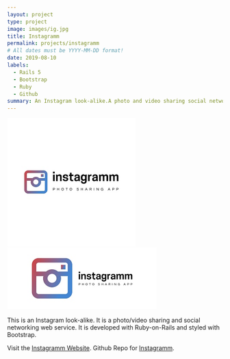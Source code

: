 ```yaml
---
layout: project
type: project
image: images/ig.jpg
title: Instagramm
permalink: projects/instagramm
# All dates must be YYYY-MM-DD format!
date: 2019-08-10
labels:
  - Rails 5
  - Bootstrap
  - Ruby
  - Github
summary: An Instagram look-alike.A photo and video sharing social networking app.
---
```


<div class="ui small rounded images">
  <img class="ui image" src="../images/ig.jpg">
  <img class="ui image" src="../images/ig2.jpg">
</div>

This is an Instagram look-alike. It is a photo/video sharing and social networking web service. It is developed with Ruby-on-Rails and styled with Bootstrap.

Visit the [Instagramm Website]().
Github Repo for [Instagramm](https://github.com/PJMantoss/instagramm).




